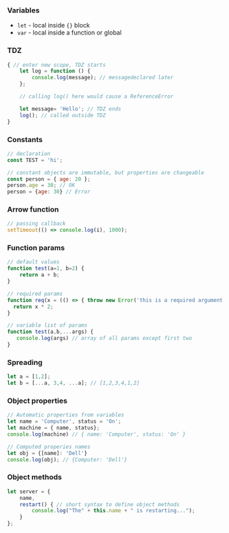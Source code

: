 ### Variables
- `let` - local inside `{}` block
- `var` - local inside a function or global

### TDZ
```js
{ // enter new scope, TDZ starts
    let log = function () {
        console.log(message); // messagedeclared later
    };

    // calling log() here would cause a ReferenceError

    let message= 'Hello'; // TDZ ends
    log(); // called outside TDZ
}
```

### Constants
```js
// declaration
const TEST = 'hi';

// constant objects are immutable, but properties are changeable
const person = { age: 20 };
person.age = 30; // OK
person = {age: 30} // Error
```

### Arrow function
```js
// passing callback
setTimeout(() => console.log(i), 1000);
```

### Function params
```js
// default values
function test(a=1, b=2) {
    return a + b;
}

// required params
function req(x = (() => { throw new Error('this is a required argument') })()){
  return x * 2;
}

// variable list of params
function test(a,b,...args) {
   console.log(args) // array of all params except first two
}
```

### Spreading
```js
let a = [1,2];
let b = [...a, 3,4, ...a]; // [1,2,3,4,1,2]

```

### Object properties
```js
// Automatic properties from variables
let name = 'Computer', status = 'On';
let machine = { name, status};
console.log(machine) // { name: 'Computer', status: 'On' }

// Computed properies names
let obj = {[name]: 'Dell'}
console.log(obj); // {Computer: 'Dell'}
```

### Object methods
```js
let server = {
    name,
    restart() { // short syntax to define object methods
        console.log("The" + this.name + " is restarting...");
    }
};
```

